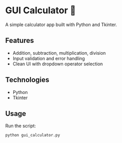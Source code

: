 # GUI Calculator 🧮

A simple calculator app built with Python and Tkinter.

## Features
- Addition, subtraction, multiplication, division
- Input validation and error handling
- Clean UI with dropdown operator selection

## Technologies
- Python
- Tkinter

## Usage
Run the script:
```bash
python gui_calculator.py
